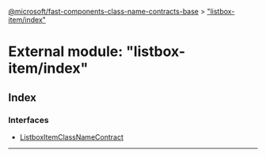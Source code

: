 [@microsoft/fast-components-class-name-contracts-base](../README.md) > ["listbox-item/index"](../modules/_listbox_item_index_.md)

# External module: "listbox-item/index"

## Index

### Interfaces

* [ListboxItemClassNameContract](../interfaces/_listbox_item_index_.listboxitemclassnamecontract.md)

---

